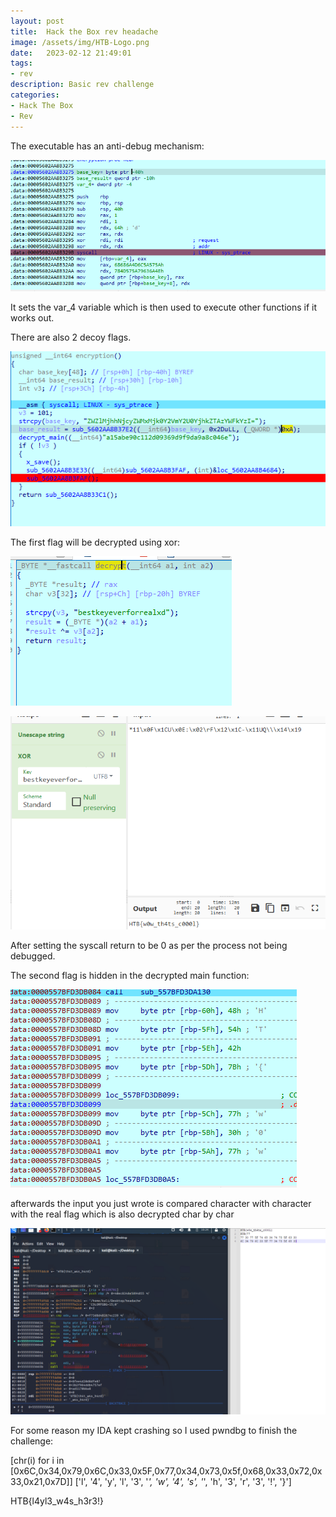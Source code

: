 ```yaml
---
layout: post
title:  Hack the Box rev headache
image: /assets/img/HTB-Logo.png
date:   2023-02-12 21:49:01
tags:
- rev
description: Basic rev challenge
categories:
- Hack The Box
- Rev
---
```



The executable has an anti-debug mechanism:

![](/assets/img/2023-02-12-16-42-49.png)

It sets the var_4 variable which is then used to execute other functions if it works out.

There are also 2 decoy flags.

![](/assets/img/2023-02-12-16-46-25.png)

The first flag will be decrypted using xor:

![](/assets/img/2023-02-12-16-47-34.png)

![](/assets/img/2023-02-12-16-55-30.png)

After setting the syscall return to be 0 as per the process not being debugged.

The second flag is hidden in the decrypted main function:

![](/assets/img/2023-02-12-17-14-34.png)

afterwards the input you just wrote is compared character with character with the real flag which is also decrypted char by char


![](/assets/img/2023-02-12-17-17-11.png)

For some reason my IDA kept crashing so I used pwndbg to finish the challenge:



 [chr(i) for i in [0x6C,0x34,0x79,0x6C,0x33,0x5F,0x77,0x34,0x73,0x5f,0x68,0x33,0x72,0x33,0x21,0x7D]]
['l', '4', 'y', 'l', '3', '_', 'w', '4', 's', '_', 'h', '3', 'r', '3', '!', '}']

HTB{l4yl3_w4s_h3r3!}

